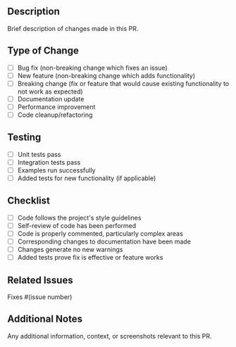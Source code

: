 ## Description
Brief description of changes made in this PR.

## Type of Change
- [ ] Bug fix (non-breaking change which fixes an issue)
- [ ] New feature (non-breaking change which adds functionality)
- [ ] Breaking change (fix or feature that would cause existing functionality to not work as expected)
- [ ] Documentation update
- [ ] Performance improvement
- [ ] Code cleanup/refactoring

## Testing
- [ ] Unit tests pass
- [ ] Integration tests pass
- [ ] Examples run successfully
- [ ] Added tests for new functionality (if applicable)

## Checklist
- [ ] Code follows the project's style guidelines
- [ ] Self-review of code has been performed
- [ ] Code is properly commented, particularly complex areas
- [ ] Corresponding changes to documentation have been made
- [ ] Changes generate no new warnings
- [ ] Added tests prove fix is effective or feature works

## Related Issues
Fixes #(issue number)

## Additional Notes
Any additional information, context, or screenshots relevant to this PR. 